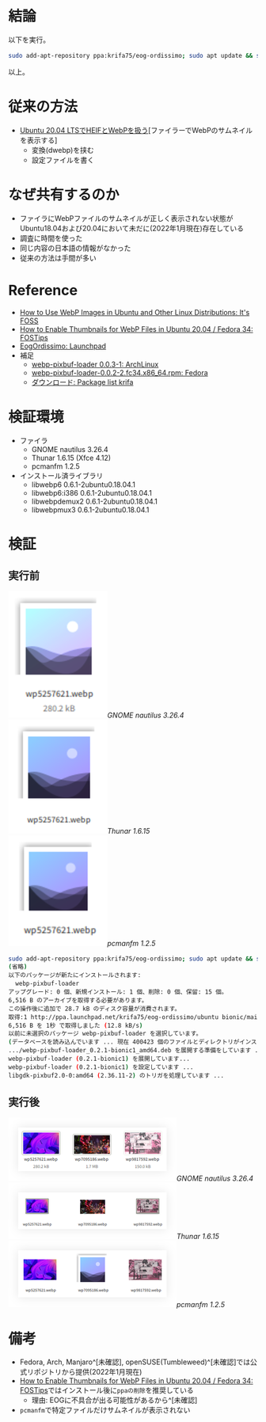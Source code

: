 # 結論
以下を実行。
```bash
sudo add-apt-repository ppa:krifa75/eog-ordissimo; sudo apt update && sudo apt install webp-pixbuf-loader -y
```
以上。
# 従来の方法
- [Ubuntu 20.04 LTSでHEIFとWebPを扱う](https://mackro.blog.jp/archives/6545568.html)[ファイラーでWebPのサムネイルを表示する]
  - 変換(dwebp)を挟む
  - 設定ファイルを書く
# なぜ共有するのか
- ファイラにWebPファイルのサムネイルが正しく表示されない状態がUbuntu18.04および20.04において未だに(2022年1月現在)存在している
- 調査に時間を使った
- 同じ内容の日本語の情報がなかった
- 従来の方法は手間が多い

# Reference
- [How to Use WebP Images in Ubuntu and Other Linux Distributions: It's FOSS](https://itsfoss.com/webp-ubuntu-linux/)
- [How to Enable Thumbnails for WebP Files in Ubuntu 20.04 / Fedora 34: FOSTips](https://fostips.com/enable-thumbnails-webp-ubuntu-fedora/)
- [EogOrdissimo: Launchpad](https://launchpad.net/~krifa75/+archive/ubuntu/eog-ordissimo)
- 補足
  - [webp-pixbuf-loader 0.0.3-1: ArchLinux](https://www.archlinux.jp/packages/community/x86_64/webp-pixbuf-loader/)
  - [webp-pixbuf-loader-0.0.2-2.fc34.x86_64.rpm: Fedora](https://fedora.pkgs.org/34/fedora-x86_64/webp-pixbuf-loader-0.0.2-2.fc34.x86_64.rpm.html)
  - [ダウンロード: Package list krifa](https://launchpad.net/~krifa75/+archive/ubuntu/eog-ordissimo/+packages)

# 検証環境
- ファイラ
  - GNOME nautilus 3.26.4
  - Thunar 1.6.15 (Xfce 4.12)
  - pcmanfm 1.2.5  
- インストール済ライブラリ
  - libwebp6 0.6.1-2ubuntu0.18.04.1
  - libwebp6:i386 0.6.1-2ubuntu0.18.04.1
  - libwebpdemux2 0.6.1-2ubuntu0.18.04.1
  - libwebpmux3 0.6.1-2ubuntu0.18.04.1

# 検証
## 実行前
![nautilus](https://raw.githubusercontent.com/yKesamaru/About_Ubuntu_Webp/master/img/_nautilus.png)*GNOME nautilus 3.26.4*  
![thunar](https://raw.githubusercontent.com/yKesamaru/About_Ubuntu_Webp/master/img/_thunar.png)*Thunar 1.6.15*  
![pcmanfm](https://raw.githubusercontent.com/yKesamaru/About_Ubuntu_Webp/master/img/_pcmanfm.png)*pcmanfm 1.2.5*  

```bash
sudo add-apt-repository ppa:krifa75/eog-ordissimo; sudo apt update && sudo apt install webp-pixbuf-loader -y
(省略)
以下のパッケージが新たにインストールされます:
  webp-pixbuf-loader
アップグレード: 0 個、新規インストール: 1 個、削除: 0 個、保留: 15 個。
6,516 B のアーカイブを取得する必要があります。
この操作後に追加で 28.7 kB のディスク容量が消費されます。
取得:1 http://ppa.launchpad.net/krifa75/eog-ordissimo/ubuntu bionic/main amd64 webp-pixbuf-loader amd64 0.2.1-bionic1 [6,516 B]
6,516 B を 1秒 で取得しました (12.8 kB/s)     
以前に未選択のパッケージ webp-pixbuf-loader を選択しています。
(データベースを読み込んでいます ... 現在 400423 個のファイルとディレクトリがインストールされています。)
.../webp-pixbuf-loader_0.2.1-bionic1_amd64.deb を展開する準備をしています ...
webp-pixbuf-loader (0.2.1-bionic1) を展開しています...
webp-pixbuf-loader (0.2.1-bionic1) を設定しています ...
libgdk-pixbuf2.0-0:amd64 (2.36.11-2) のトリガを処理しています ...
```
## 実行後
![nautilus](https://raw.githubusercontent.com/yKesamaru/About_Ubuntu_Webp/master/img/shadow_nautilus_after.png)*GNOME nautilus 3.26.4*  
![thunar](https://raw.githubusercontent.com/yKesamaru/About_Ubuntu_Webp/master/img/shadow_thunar_after.png)*Thunar 1.6.15*  
![pcmanfm](https://raw.githubusercontent.com/yKesamaru/About_Ubuntu_Webp/master/img/shadow_pcmanfm_after.png)*pcmanfm 1.2.5*  
# 備考
- Fedora, Arch, Manjaro^[未確認], openSUSE(Tumbleweed)^[未確認]では公式リポジトリから提供(2022年1月現在)
- [How to Enable Thumbnails for WebP Files in Ubuntu 20.04 / Fedora 34: FOSTips](https://fostips.com/enable-thumbnails-webp-ubuntu-fedora/)ではインストール後に`ppaの削除`を推奨している
  - 理由: EOGに不具合が出る可能性があるから^[未確認]
- `pcmanfm`で特定ファイルだけサムネイルが表示されない